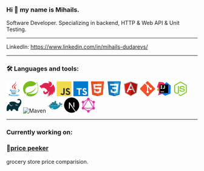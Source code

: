 ### Hi 👋 my name is Mihails.

Software Developer. Specializing in backend, HTTP & Web API & Unit Testing.

---

LinkedIn: https://www.linkedin.com/in/mihails-dudarevs/

---

### 🛠️ Languages and tools:

<img src="https://github.com/devicons/devicon/blob/master/icons/java/java-original.svg" alt="JAVA" title="JAVA" width="40" height="40" disabled/>  <img src="https://github.com/devicons/devicon/blob/master/icons/spring/spring-original.svg" alt="Spring" title="Spring" width="40" height="40" disabled/> 
<img src="https://github.com/devicons/devicon/blob/master/icons/nestjs/nestjs-plain.svg" alt="nestjs" title="nestjs" width="40" height="40" disabled/>
<img src="https://github.com/devicons/devicon/blob/master/icons/javascript/javascript-original.svg" alt="JavaScript" title="JavaScript" width="40" height="40" disabled/>  <img src="https://github.com/devicons/devicon/blob/master/icons/typescript/typescript-original.svg" alt="TypeScript" title="TypeScript" width="40" height="40" disabled/>  <img src="https://github.com/devicons/devicon/blob/master/icons/html5/html5-original.svg" alt="HTML" title="HTML" width="40" height="40" disabled/>  <img src="https://github.com/devicons/devicon/blob/master/icons/css3/css3-original.svg" alt="CSS" title="CSS" width="40" height="40" disabled/>  <img src="https://github.com/devicons/devicon/blob/master/icons/angularjs/angularjs-original.svg" alt="Angular" title="Angular" width="40" height="40" disabled/>  <img src="https://github.com/devicons/devicon/blob/master/icons/git/git-plain.svg" alt="Git" title="Git" width="40" height="40" disabled/>  <img src="https://github.com/devicons/devicon/blob/master/icons/intellij/intellij-original.svg" alt="IntelliJ" title="IntelliJ" width="40" height="40" disabled/>  <img src="https://github.com/devicons/devicon/blob/master/icons/nodejs/nodejs-original.svg" alt="NodeJS" title="NodeJS" width="40" height="40" disabled/>  <img src="https://github.com/devicons/devicon/blob/master/icons/gradle/gradle-plain.svg" alt="Gradle" title="Gradle" width="40" height="40" disabled/>  <img src="https://maven.apache.org/images/maven-logo-white-on-black.svg" alt="Maven" title="Maven" width="60" height="30" disabled/> <img src="https://github.com/devicons/devicon/blob/master/icons/docker/docker-original.svg" alt="Docker" title="Docker" width="40" height="40" disabled/>  <img src="https://github.com/devicons/devicon/blob/master/icons/nextjs/nextjs-original.svg" alt="nextjs" title="nextjs" width="40" height="40" disabled/>  <img src="https://github.com/devicons/devicon/blob/master/icons/graphql/graphql-plain.svg" alt="graphql" title="graphql" width="40" height="40" disabled/>


---

### Currently working on:

### :meat_on_bone:[price peeker](https://github.com/resetcat/Price-Peeker)

grocery store price comparision.
